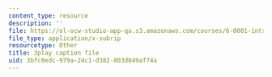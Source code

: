 ```yaml
---
content_type: resource
description: ''
file: https://ol-ocw-studio-app-qa.s3.amazonaws.com/courses/6-0001-introduction-to-computer-science-and-programming-in-python-fall-2016/3bfc0edc979a24c1d382803d849af74a_nykOeWgQcHM.srt
file_type: application/x-subrip
resourcetype: Other
title: 3play caption file
uid: 3bfc0edc-979a-24c1-d382-803d849af74a
---
```

